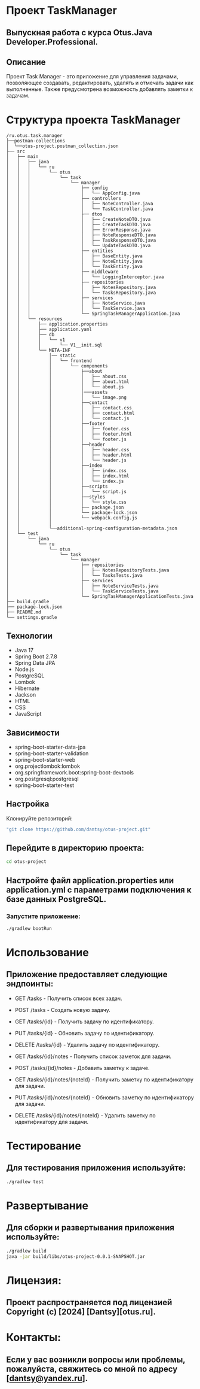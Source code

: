 # Проект TaskManager
## Выпускная работа с курса Otus.Java Developer.Professional.

## Описание
Проект Task Manager - это приложение для управления задачами, позволяющее создавать, редактировать, удалять и отмечать задачи как выполненные. 
Также предусмотрена возможность добавлять заметки к задачам.

# Структура проекта TaskManager

```plaintext
/ru.otus.task.manager
├──postman-collections
│  └──otus-project.postman_collection.json
├── src
│   ├── main
│   │   ├── java
│   │   │   └── ru
│   │   │       └── otus
│   │   │           └── task
│   │   │               └── manager
│   │   │                   ├── config
│   │   │                   │   └── AppConfig.java
│   │   │                   ├── controllers
│   │   │                   │   ├── NoteController.java
│   │   │                   │   └── TaskController.java
│   │   │                   ├── dtos
│   │   │                   │   ├── CreateNoteDTO.java
│   │   │                   │   ├── CreateTaskDTO.java
│   │   │                   │   ├── ErrorResponse.java
│   │   │                   │   ├── NoteResponseDTO.java
│   │   │                   │   ├── TaskResponseDTO.java
│   │   │                   │   └── UpdateTaskDTO.java
│   │   │                   ├── entities
│   │   │                   │   ├── BaseEntity.java
│   │   │                   │   ├── NoteEntity.java
│   │   │                   │   └── TaskEntity.java
│   │   │                   ├── middleware
│   │   │                   │   └── LoggingInterceptor.java
│   │   │                   ├── repositories
│   │   │                   │   ├── NotesRepository.java
│   │   │                   │   └── TasksRepository.java
│   │   │                   ├── services
│   │   │                   │   ├── NoteService.java
│   │   │                   │   └── TaskService.java
│   │   │                   └── SpringTaskManagerApplication.java
│   │   └── resources
│   │       ├── application.properties
│   │       ├── application.yaml
│   │       ├── db
│   │       │   └── v1
│   │       │       └── V1__init.sql
│   │       └── META-INF
│   │           │── static
│   │           │   └── frontend
│   │           │       └── components
│   │           │           ├──about
│   │           │           │   ├── about.css
│   │           │           │   ├── about.html
│   │           │           │   └── about.js
│   │           │           │───assets
│   │           │           │   └── image.png
│   │           │           ├──contact
│   │           │           │   ├── contact.css
│   │           │           │   ├── contact.html
│   │           │           │   └── contact.js
│   │           │           ├──footer
│   │           │           │   ├── footer.css
│   │           │           │   ├── footer.html
│   │           │           │   └── footer.js
│   │           │           ├──header
│   │           │           │   ├── header.css
│   │           │           │   ├── header.html
│   │           │           │   └── header.js
│   │           │           ├──index
│   │           │           │   ├── index.css
│   │           │           │   ├── index.html
│   │           │           │   └── index.js
│   │           │           ├──scripts
│   │           │           │   └── script.js
│   │           │           ├──styles
│   │           │           │   └── style.css
│   │           │           ├── package.json
│   │           │           └── package-lock.json
│   │           │           └── webpack.config.js
│   │           │        
│   │           └──additional-spring-configuration-metadata.json
│   └── test
│       └── java
│           └── ru
│               └── otus
│                   └── task
│                       └── manager
│                           ├── repositories
│                           │   ├── NotesRepositoryTests.java
│                           │   └── TasksTests.java
│                           ├── services
│                           │   ├── NoteServiceTests.java
│                           │   └── TaskServiceTests.java
│                           └── SpringTaskManagerApplicationTests.java
├── build.gradle
├── package-lock.json
├── README.md
└── settings.gradle
```
## Технологии
- Java 17
- Spring Boot 2.7.8
- Spring Data JPA
- Node.js
- PostgreSQL
- Lombok
- Hibernate
- Jackson
- HTML
- CSS
- JavaScript

## Зависимости
- spring-boot-starter-data-jpa
- spring-boot-starter-validation
- spring-boot-starter-web
- org.projectlombok:lombok
- org.springframework.boot:spring-boot-devtools
- org.postgresql:postgresql
- spring-boot-starter-test

## Настройка
Клонируйте репозиторий:

```bash
"git clone https://github.com/dantsy/otus-project.git"
```

## Перейдите в директорию проекта:

```bash
cd otus-project
```

## Настройте файл application.properties или application.yml с параметрами подключения к базе данных PostgreSQL.

### Запустите приложение:

```bash
./gradlew bootRun
```

# Использование
## Приложение предоставляет следующие эндпоинты:

- GET /tasks - Получить список всех задач.

- POST /tasks - Создать новую задачу.

- GET /tasks/{id} - Получить задачу по идентификатору.

- PUT /tasks/{id} - Обновить задачу по идентификатору.

- DELETE /tasks/{id} - Удалить задачу по идентификатору.

- GET /tasks/{id}/notes - Получить список заметок для задачи.

- POST /tasks/{id}/notes - Добавить заметку к задаче.

- GET /tasks/{id}/notes/{noteId} - Получить заметку по идентификатору для задачи.

- PUT /tasks/{id}/notes/{noteId} - Обновить заметку по идентификатору для задачи.

- DELETE /tasks/{id}/notes/{noteId} - Удалить заметку по идентификатору для задачи.

# Тестирование
## Для тестирования приложения используйте:

```bash
./gradlew test
```

# Развертывание
## Для сборки и развертывания приложения используйте:

```bash
./gradlew build
java -jar build/libs/otus-project-0.0.1-SNAPSHOT.jar
```

# Лицензия:
## Проект распространяется под лицензией Copyright (c) [2024] [Dantsy][otus.ru].

# Контакты:
## Если у вас возникли вопросы или проблемы, пожалуйста, свяжитесь со мной по адресу [dantsy@yandex.ru].